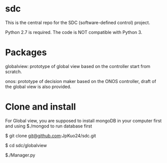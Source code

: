 # sdc

This is the central repo for the SDC (software-defined control) project.

Python 2.7 is required. The code is NOT compatible with Python 3.

# Packages
globalview: prototype of global view based on the controller start from scratch.

onos: prototype of decision maker based on the ONOS controller, draft of the global view is also provided.

# Clone and install
For Global view, you are supposed to install mongoDB in your computer first and using $./mongod to run database first

$ git clone git@github.com:JpKuo24/sdc.git

$ cd sdc/globalview

$./Manager.py
